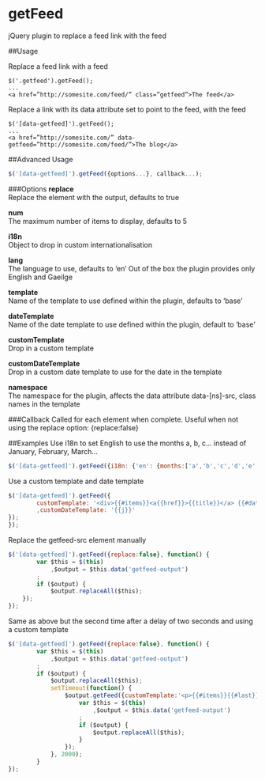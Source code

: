 getFeed
=======

jQuery plugin to replace a feed link with the feed

##Usage

Replace a feed link with a feed
```
$('.getfeed').getFeed();
...
<a href=”http://somesite.com/feed/” class=”getfeed”>The feed</a>
```

Replace a link with its data attribute set to point to the feed, with the feed
```
$('[data-getfeed]').getFeed();
...
<a href=”http://somesite.com/” data-getfeed=”http://somesite.com/feed/”>The blog</a>
```

##Advanced Usage
```javascript
$('[data-getfeed]').getFeed({options...}, callback...);
```

###Options
**replace**  
Replace the element with the output, defaults to true

**num**  
The  maximum number of items to display, defaults to 5

**i18n**  
Object to drop in custom internationalisation

**lang**  
The language to use, defaults to ‘en’
Out of the box the plugin provides only English and Gaeilge

**template**  
Name of the template to use defined within the plugin, defaults to ‘base’

**dateTemplate**  
Name of the date template to use defined within the plugin, default to ‘base’

**customTemplate**  
Drop in a custom template

**customDateTemplate**  
Drop in a custom date template to use for the date in the template

**namespace**  
The namespace for the plugin, affects the data attribute data-[ns]-src, class names in the template

###Callback
Called for each element when complete. Useful when not using the replace option: {replace:false}

##Examples
Use i18n to set English to use the months a, b, c… instead of January, February, March…
```javascript
$('[data-getfeed]').getFeed({i18n: {'en': {months:['a','b','c','d','e','f','g','h','i','j','k','l']}}});
```

Use a custom template and date template
```javascript
$('[data-getfeed]').getFeed({
        customTemplate: '<div>{{#items}}<a{{href}}>{{title}}</a> {{#datetemplate}}{{/datetemplate}}{{/items}}</div>'
        ,customDateTemplate: '{{j}}'
});
});
```

Replace the getfeed-src element manually
```javascript
$('[data-getfeed]').getFeed({replace:false}, function() {
        var $this = $(this)
            ,$output = $this.data('getfeed-output')
        ;
        if ($output) {
            $output.replaceAll($this);
    });
});
```

Same as above but the second time after a delay of two seconds and using a custom template
```javascript
$('[data-getfeed]').getFeed({replace:false}, function() {
        var $this = $(this)
            ,$output = $this.data('getfeed-output')
        ;
        if ($output) {
            $output.replaceAll($this);
            setTimeout(function() {
                $output.getFeed({customTemplate:'<p>{{#items}}{{#last}} and {{/last}}<a{{href}}>{{title}}</a>{{#notlasttwo}}, {{/notlasttwo}}{{/items}}</p>'}, function() {
                    var $this = $(this)
                        ,$output = $this.data('getfeed-output')
                    ;
                    if ($output) {
                        $output.replaceAll($this);
                    }
                });
            }, 2000);
        }
});
```


